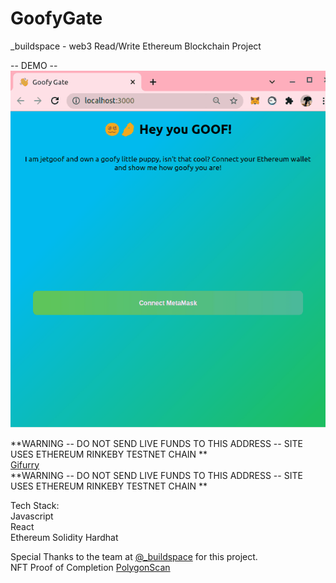 # GoofyGate  
_buildspace - web3 Read/Write Ethereum Blockchain Project  
  
-- DEMO --  
![GoofyGate Live Demo](/Demo-GoofyGate.gif)  
  
**WARNING -- DO NOT SEND LIVE FUNDS TO THIS ADDRESS -- SITE USES ETHEREUM RINKEBY TESTNET CHAIN **  
[Gifurry](https://jetgoof.github.io/GoofyGate/)  
**WARNING -- DO NOT SEND LIVE FUNDS TO THIS ADDRESS -- SITE USES ETHEREUM RINKEBY TESTNET CHAIN **  
  
Tech Stack:  
Javascript  
React  
Ethereum
Solidity
Hardhat
  
Special Thanks to the team at [@_buildspace](https://twitter.com/_buildspace) for this project.  
NFT Proof of Completion [PolygonScan](https://polygonscan.com/address/0x32983E967980939E90a65Cbd1B11e8b4481d5DDA#tokentxnsErc721)
